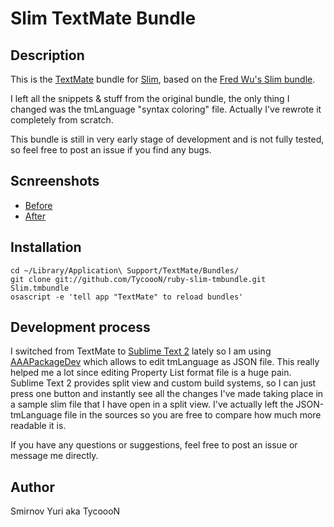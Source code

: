# Slim TextMate Bundle

## Description

This is the [TextMate](http://macromates.com/) bundle for [Slim](http://slim-lang.com/), based on the [Fred Wu's Slim bundle](http://github.com/fredwu/ruby-slim-tmbundle).

I left all the snippets &amp; stuff from the original bundle, the only thing I changed was the tmLanguage "syntax coloring" file. Actually I've rewrote it completely from scratch.

This bundle is still in very early stage of development and is not fully tested, so feel free to post an issue if you find any bugs.

## Scnreenshots

- [Before](http://dl.dropbox.com/u/8231702/Screenshots/qhc8gy6j%7E2i%7E.png)
- [After](http://dl.dropbox.com/u/8231702/Screenshots/a5_r-_6_4jom.png)

## Installation

    cd ~/Library/Application\ Support/TextMate/Bundles/
    git clone git://github.com/TycoooN/ruby-slim-tmbundle.git Slim.tmbundle
    osascript -e 'tell app "TextMate" to reload bundles'

## Development process

I switched from TextMate to [Sublime Text 2](http://www.sublimetext.com/2) lately so I am using [AAAPackageDev](https://github.com/SublimeText/AAAPackageDev) which allows to edit tmLanguage as JSON file. This really helped me a lot since editing Property List format file is a huge pain. Sublime Text 2 provides split view and custom build systems, so I can just press one button and instantly see all the changes I've made taking place in a sample slim file that I have open in a split view. I've actually left the JSON-tmLanguage file in the sources so you are free to compare how much more readable it is.

If you have any questions or suggestions, feel free to post an issue or message me directly.

## Author

Smirnov Yuri aka TycoooN
